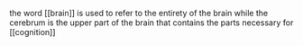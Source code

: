 the word [[brain]] is used to refer to the entirety of the brain while the cerebrum is the upper part of the brain that contains the parts necessary for [[cognition]]



